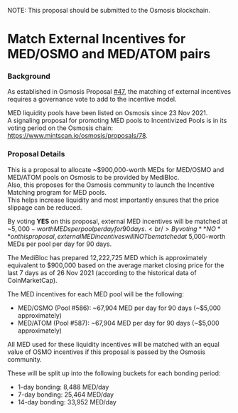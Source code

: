 NOTE: This proposal should be submitted to the Osmosis blockchain.


# Match External Incentives for MED/OSMO and MED/ATOM pairs


### Background

As established in Osmosis Proposal [#47](https://www.mintscan.io/osmosis/proposals/47), the matching of external incentives requires a governance vote to add to the incentive model.

MED liquidity pools have been listed on Osmosis since 23 Nov 2021.<br/>
A signaling proposal for promoting MED pools to Incentivized Pools is in its voting period on the Osmosis chain: https://www.mintscan.io/osmosis/proposals/78.


### Proposal Details

This is a proposal to allocate ~$900,000-worth MEDs for MED/OSMO and MED/ATOM pools on Osmosis to be provided by MediBloc.<br/>
Also, this proposes for the Osmosis community to launch the Incentive Matching program for MED pools.<br/>
This helps increase liquidity and most importantly ensures that the price slippage can be reduced.<br/>

By voting **YES** on this proposal, external MED incentives will be matched at ~$5,000-worth MEDs per pool per day for 90 days.<br/>
By voting **NO** on this proposal, external MED incentives will NOT be matched at ~$5,000-worth MEDs per pool per day for 90 days.

The MediBloc has prepared 12,222,725 MED which is approximately equivalent to $900,000 based on the average market closing price for the last 7 days as of 26 Nov 2021 (according to the historical data of CoinMarketCap).

The MED incentives for each MED pool will be the following:
- MED/OSMO (Pool #586): ~67,904 MED per day for 90 days (\~$5,000 approximately)
- MED/ATOM (Pool #587): ~67,904 MED per day for 90 days (\~$5,000 approximately)

All MED used for these liquidity incentives will be matched with an equal value of OSMO incentives if this proposal is passed by the Osmosis community.

These will be split up into the following buckets for each bonding period:
- 1-day bonding: 8,488 MED/day
- 7-day bonding: 25,464 MED/day
- 14-day bonding: 33,952 MED/day

